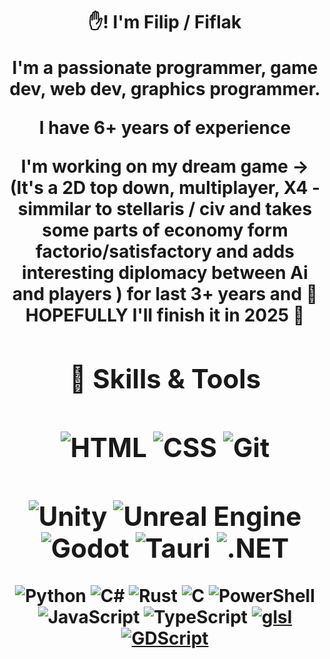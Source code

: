 <h1 align="center">✋! I'm Filip / Fiflak
<p align="center">I'm a passionate programmer, game dev, web dev, graphics programmer. 
<p align="center">I have 6+ years of experience 
<p align="center">I'm working on my dream game -> 
 (It's a 2D top down, multiplayer, X4 - simmilar to stellaris / civ and takes some parts of economy form factorio/satisfactory and adds interesting diplomacy between Ai and players )
 for last 3+ years and 🙏HOPEFULLY I'll finish it in 2025 🙏
<div align="center">
 
## 🚀 Skills & Tools
![HTML](https://img.shields.io/badge/HTML-E34F26?style=flat&logo=html5&logoColor=FFFFFF)
![CSS](https://img.shields.io/badge/CSS-1572B6?style=flat&logo=css3&logoColor=FFFFFF)
![Git](https://img.shields.io/badge/Git-F05032?style=flat&logo=git&logoColor=FFFFFF)
---
![Unity](https://img.shields.io/badge/Unity-FFFFFF?style=flat&logo=unity&logoColor=000000)
![Unreal Engine](https://img.shields.io/badge/Unreal%20Engine-000000?style=flat&logo=unreal-engine&logoColor=FFFFFF)
![Godot](https://img.shields.io/badge/Godot-478CBF?style=flat&logo=godot-engine&logoColor=FFFFFF)
![Tauri](https://img.shields.io/badge/Tauri-000000?style=flat&logo=tauri&logoColor=F7DF1E)
![.NET](https://img.shields.io/badge/.NET-512BD4?style=flat&logo=.net&logoColor=FFFFFF)
---
![Python](https://img.shields.io/badge/Python-3776AB?style=flat&logo=python&logoColor=FFFFFF)
![C#](https://img.shields.io/badge/C%23-239120?style=flat&logo=csharp&logoColor=FFFFFF)
![Rust](https://img.shields.io/badge/Rust-000000?style=flat&logo=rust&logoColor=FFFFFF)
![C](https://img.shields.io/badge/-007ACC?style=flat&logo=C&logoColor=FFFFFF)
![PowerShell](https://img.shields.io/badge/PowerShell-5391FE?style=flat&logo=powershell&logoColor=FFFFFF)
![JavaScript](https://img.shields.io/badge/JavaScript-F7DF1E?style=flat&logo=javascript&logoColor=000000)
![TypeScript](https://img.shields.io/badge/TypeScript-007ACC?style=flat&logo=typescript&logoColor=FFFFFF)
[![glsl](https://img.shields.io/badge/glsl-%237CB342?style=for-the-badge&logo=opengl&style=flat&logoColor=white&logoWidth=20)](https://www.opengl.org/)
[![GDScript](https://img.shields.io/badge/GDScript-%23478cbf?style=for-the-badge&logo=godot-engine&style=flat&logoColor=white&logoWidth=20)](https://docs.godotengine.org/en/stable/gdscript/index.html)




